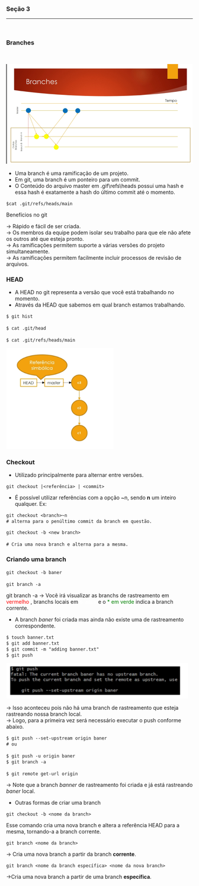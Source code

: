 ### **Seção 3**
___
<br>

### Branches

<br>

<img src="img/branch.png"><br>

* Uma branch é uma ramificação de um projeto.
* Em git, uma branch é um ponteiro para um commit.
* O Conteúdo do arquivo master em \.gif\refs\heads possui uma hash e essa hash é exatamente a hash do último commit até o momento.

```
$cat .git/refs/heads/main
```

Benefícios no git

-> Rápido e fácil de ser criada. <br>
-> Os membros da equipe podem isolar seu trabalho para que ele não afete os outros até que esteja pronto.<br>
-> As ramificações permitem suporte a várias versões do projeto simultaneamente.<br>
-> As ramificações permitem facilmente incluir processos de revisão de arquivos.<br>

### HEAD

* A HEAD no git representa a versão que você está trabalhando no momento.
* Através da HEAD que sabemos em qual branch estamos trabalhando.

```
$ git hist

$ cat .git/head

$ cat .git/refs/heads/main
```

<img src="img/ref.png"><br>

### Checkout

* Utilizado principalmente para alternar entre versões.
```
git checkout |<referência> | <commit>
```
* É possível utilizar referências com a opção ~n, sendo **n** um inteiro qualquer. Ex:
```
git checkout <branch>~n 
# alterna para o penúltimo commit da branch em questão.
```

```
git checkout -b <new branch>

# Cria uma nova branch e alterna para a mesma.
```

### Criando uma branch

```
git checkout -b baner

git branch -a
```

git branch -a -> Você irá visualizar as branchs de rastreamento em 
<font color="red"> vermelho </font>
, branchs locais em 
<font color="white"> branco </font>
e o <font color="green"> * em verde</font> indica a branch corrente.

* A branch *baner* foi criada mas ainda não existe uma de rastreamento correspondente.

```
$ touch banner.txt
$ git add banner.txt
$ git commit -m "adding banner.txt"
$ git push
```

<img src="img/ban.png"><br>

-> Isso aconteceu pois não há uma branch de rastreamento que esteja rastreando nossa branch local.<br>
-> Logo, para a primeira vez será necessário executar o push conforme abaixo. <br>

```
$ git push --set-upstream origin baner
# ou

$ git push -u origin baner
$ git branch -a

$ git remote get-url origin
```
-> Note que a branch *banner* de rastreamento foi criada e já está rastreando *baner* local.

* Outras formas de criar uma branch

```     
git checkout -b <nome da branch>
```
Esse comando cria uma nova branch e altera a referência HEAD para a mesma, tornando-a a branch corrente.

```
git branch <nome da branch>
```
-> Cria uma nova branch a partir da branch **corrente**.

```
git branch <nome da branch específica> <nome da nova branch>
```
->Cria uma nova branch a partir de uma branch **específica**.
